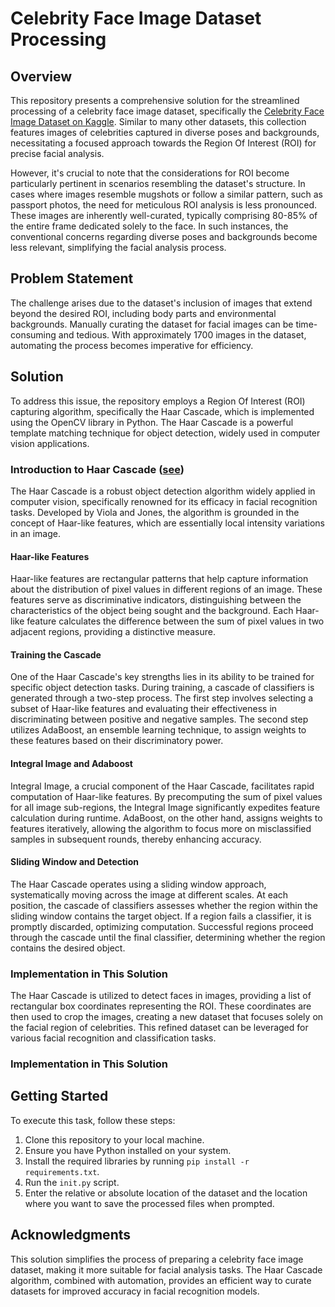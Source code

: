# Celebrity Face Image Dataset Processing

## Overview

This repository presents a comprehensive solution for the streamlined processing of a celebrity face image dataset, specifically the [Celebrity Face Image Dataset on Kaggle](https://www.kaggle.com/datasets/vishesh1412/celebrity-face-image-dataset). Similar to many other datasets, this collection features images of celebrities captured in diverse poses and backgrounds, necessitating a focused approach towards the Region Of Interest (ROI) for precise facial analysis.

However, it's crucial to note that the considerations for ROI become particularly pertinent in scenarios resembling the dataset's structure. In cases where images resemble mugshots or follow a similar pattern, such as passport photos, the need for meticulous ROI analysis is less pronounced. These images are inherently well-curated, typically comprising 80-85% of the entire frame dedicated solely to the face. In such instances, the conventional concerns regarding diverse poses and backgrounds become less relevant, simplifying the facial analysis process.

## Problem Statement

The challenge arises due to the dataset's inclusion of images that extend beyond the desired ROI, including body parts and environmental backgrounds. Manually curating the dataset for facial images can be time-consuming and tedious. With approximately 1700 images in the dataset, automating the process becomes imperative for efficiency.

## Solution

To address this issue, the repository employs a Region Of Interest (ROI) capturing algorithm, specifically the Haar Cascade, which is implemented using the OpenCV library in Python. The Haar Cascade is a powerful template matching technique for object detection, widely used in computer vision applications.

### Introduction to Haar Cascade ([see](https://github.com/opencv/opencv/tree/master/data/haarcascades))

The Haar Cascade is a robust object detection algorithm widely applied in computer vision, specifically renowned for its efficacy in facial recognition tasks. Developed by Viola and Jones, the algorithm is grounded in the concept of Haar-like features, which are essentially local intensity variations in an image.

#### Haar-like Features

Haar-like features are rectangular patterns that help capture information about the distribution of pixel values in different regions of an image. These features serve as discriminative indicators, distinguishing between the characteristics of the object being sought and the background. Each Haar-like feature calculates the difference between the sum of pixel values in two adjacent regions, providing a distinctive measure.

#### Training the Cascade

One of the Haar Cascade's key strengths lies in its ability to be trained for specific object detection tasks. During training, a cascade of classifiers is generated through a two-step process. The first step involves selecting a subset of Haar-like features and evaluating their effectiveness in discriminating between positive and negative samples. The second step utilizes AdaBoost, an ensemble learning technique, to assign weights to these features based on their discriminatory power.

#### Integral Image and Adaboost

Integral Image, a crucial component of the Haar Cascade, facilitates rapid computation of Haar-like features. By precomputing the sum of pixel values for all image sub-regions, the Integral Image significantly expedites feature calculation during runtime. AdaBoost, on the other hand, assigns weights to features iteratively, allowing the algorithm to focus more on misclassified samples in subsequent rounds, thereby enhancing accuracy.

#### Sliding Window and Detection

The Haar Cascade operates using a sliding window approach, systematically moving across the image at different scales. At each position, the cascade of classifiers assesses whether the region within the sliding window contains the target object. If a region fails a classifier, it is promptly discarded, optimizing computation. Successful regions proceed through the cascade until the final classifier, determining whether the region contains the desired object.

### Implementation in This Solution

The Haar Cascade is utilized to detect faces in images, providing a list of rectangular box coordinates representing the ROI. These coordinates are then used to crop the images, creating a new dataset that focuses solely on the facial region of celebrities. This refined dataset can be leveraged for various facial recognition and classification tasks.

### Implementation in This Solution


## Getting Started

To execute this task, follow these steps:

1. Clone this repository to your local machine.
2. Ensure you have Python installed on your system.
3. Install the required libraries by running `pip install -r requirements.txt`.
4. Run the `init.py` script.
5. Enter the relative or absolute location of the dataset and the location where you want to save the processed files when prompted.

## Acknowledgments

This solution simplifies the process of preparing a celebrity face image dataset, making it more suitable for facial analysis tasks. The Haar Cascade algorithm, combined with automation, provides an efficient way to curate datasets for improved accuracy in facial recognition models.